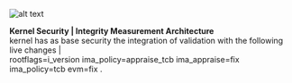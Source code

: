 ![alt text](https://raw.githubusercontent.com/jonathanvlan/zero/master/Logo-zero.png)


<b>Kernel Security | Integrity Measurement Architecture </b><br>
kernel has as base security the integration of validation with
the following live changes | <br> rootflags=i_version ima_policy=appraise_tcb ima_appraise=fix ima_policy=tcb evm=fix .


